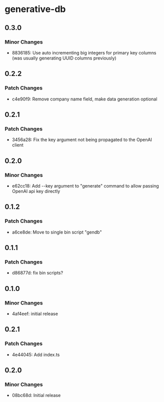 # generative-db

## 0.3.0

### Minor Changes

- 8836185: Use auto incrementing big integers for primary key columns (was usually generating UUID columns previously)

## 0.2.2

### Patch Changes

- c4e90f9: Remove company name field, make data generation optional

## 0.2.1

### Patch Changes

- 3456a28: Fix the key argument not being propagated to the OpenAI client

## 0.2.0

### Minor Changes

- e62cc18: Add --key argument to "generate" command to allow passing OpenAI api key directly

## 0.1.2

### Patch Changes

- a6ce8de: Move to single bin script "gendb"

## 0.1.1

### Patch Changes

- d86877d: fix bin scripts?

## 0.1.0

### Minor Changes

- 4af4eef: initial release

## 0.2.1

### Patch Changes

- 4e44045: Add index.ts

## 0.2.0

### Minor Changes

- 08bc68d: Initial release
